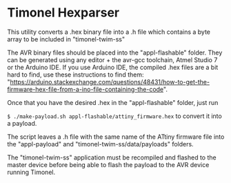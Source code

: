 Timonel Hexparser
=================

This utility converts a .hex binary file into a .h file which contains a byte array to be included in "timonel-twim-ss"

The AVR binary files should be placed into the "appl-flashable" folder. They can be generated using any editor + the avr-gcc toolchain, Atmel Studio 7 or the Arduino IDE. If you use Arduino IDE, the compiled .hex files are a bit hard to find, use these instructions to find them: "https://arduino.stackexchange.com/questions/48431/how-to-get-the-firmware-hex-file-from-a-ino-file-containing-the-code".

Once that you have the desired .hex in the "appl-flashable" folder, just run

```$ ./make-payload.sh appl-flashable/attiny_firmware.hex``` to convert it into a payload.

The script leaves a .h file with the same name of the ATtiny firmware file into the "appl-payload" and "timonel-twim-ss/data/payloads" folders.

The "timonel-twim-ss" application must be recompiled and flashed to the master device before being able to flash the payload to the AVR device running Timonel.
